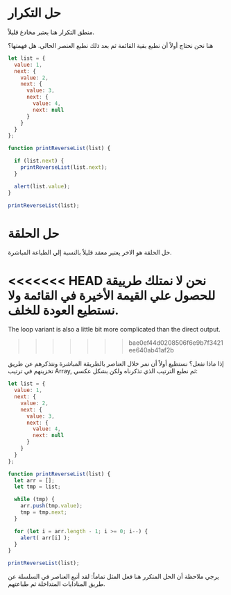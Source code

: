 # حل التكرار

منطق التكرار هنا يعتبر مخادع قليلاً.

هنا نحن نحتاج أولاً أن نطبع بقية القائمة ثم بعد ذلك نطبع العنصر الحالي. هل فهمتها؟


```js run
let list = {
  value: 1,
  next: {
    value: 2,
    next: {
      value: 3,
      next: {
        value: 4,
        next: null
      }
    }
  }
};

function printReverseList(list) {

  if (list.next) {
    printReverseList(list.next);
  }

  alert(list.value);
}

printReverseList(list);
```

# حل الحلقة

حل الحلقة هو الاخر يعتبر معقد قليلاً بالنسبة إلي الطباعة المباشرة.

<<<<<<< HEAD
نحن لا نمتلك طرييقة للحصول علي القيمة الأخيرة في القائمة ولا نستطيع العودة للخلف.
=======
The loop variant is also a little bit more complicated than the direct output.
>>>>>>> bae0ef44d0208506f6e9b7f3421ee640ab41af2b

إذا ماذا نفعل؟ نستطيع أولاً أن نمر خلال العناصر بالطريقة المباشرة ونتذكرهم عن طريق تخزينهم في ترتيب Array, ثم نطبع الترتيب الذي تذكرناه ولكن بشكل عكسي:


```js run
let list = {
  value: 1,
  next: {
    value: 2,
    next: {
      value: 3,
      next: {
        value: 4,
        next: null
      }
    }
  }
};

function printReverseList(list) {
  let arr = [];
  let tmp = list;

  while (tmp) {
    arr.push(tmp.value);
    tmp = tmp.next;
  }

  for (let i = arr.length - 1; i >= 0; i--) {
    alert( arr[i] );
  }
}

printReverseList(list);
```

يرجي ملاحظة أن الحل المتكرر هنا فعل المثل تماماً: لقد أتبع العناصر في السلسلة عن طريق المنادايات المتداخلة ثم طباعتهم.

